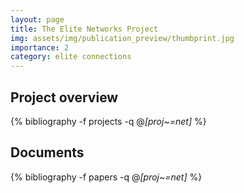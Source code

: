 ```yaml
---
layout: page
title: The Elite Networks Project
img: assets/img/publication_preview/thumbprint.jpg
importance: 2
category: elite connections
---
```


## Project overview

<div class="publications">

  {% bibliography -f projects -q @*[proj~=net]* %}

</div>

## Documents

<div class="publications">

  {% bibliography -f papers -q @*[proj~=net]* %}

</div>
